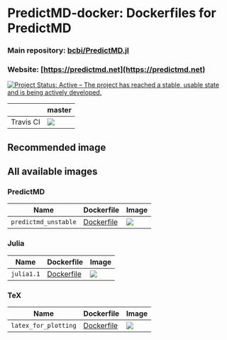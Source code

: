 # PredictMD-docker: Dockerfiles for PredictMD
### Main repository: [bcbi/PredictMD.jl](https://github.com/bcbi/PredictMD.jl)
### Website: [https://predictmd.net](https://predictmd.net)

<a href="https://www.repostatus.org/#active"><img src="https://www.repostatus.org/badges/latest/active.svg" alt="Project Status: Active – The project has reached a stable, usable state and is being actively developed." /></a>

<table>
    <thead>
        <tr>
            <th></th>
            <th>master</th>
        </tr>
    </thead>
    <tbody>
        <tr>
            <td>Travis CI</td>
            <td><a href="https://travis-ci.com/DilumAluthge/PredictMD-docker/branches">
            <img
            src="https://travis-ci.com/DilumAluthge/PredictMD-docker.svg?branch=master"
            /></a></td>
        </tr>
    </tbody>
</table>

## Recommended image

## All available images

### PredictMD

| Name | Dockerfile | Image |
| ---- | ---------- | ----- |
| `predictmd_unstable` | [Dockerfile](/predictmd/predictmd_unstable/Dockerfile) | <a href="https://hub.docker.com/r/dilumaluthge/predictmd_unstable"><img src="https://images.microbadger.com/badges/image/dilumaluthge/predictmd_unstable.svg"></a> |

### Julia

| Name | Dockerfile | Image |
| ---- | ---------- | ----- |
| `julia1.1` | [Dockerfile](/julia/julia1.1/Dockerfile) | <a href="https://hub.docker.com/r/dilumaluthge/julia1.1"><img src="https://images.microbadger.com/badges/image/dilumaluthge/julia1.1.svg"></a> |

### TeX

| Name | Dockerfile | Image |
| ---- | ---------- | ----- |
| `latex_for_plotting` | [Dockerfile](/tex/latex_for_plotting/Dockerfile) | <a href="https://hub.docker.com/r/dilumaluthge/latex_for_plotting"><img src="https://images.microbadger.com/badges/image/dilumaluthge/latex_for_plotting.svg"></a> |
